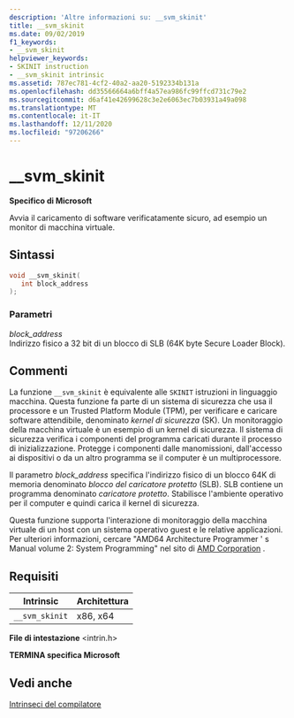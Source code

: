 ```yaml
---
description: 'Altre informazioni su: __svm_skinit'
title: __svm_skinit
ms.date: 09/02/2019
f1_keywords:
- __svm_skinit
helpviewer_keywords:
- SKINIT instruction
- __svm_skinit intrinsic
ms.assetid: 787ec781-4cf2-40a2-aa20-5192334b131a
ms.openlocfilehash: dd35566664a6bff4a57ea986fc99ffcd731c79e2
ms.sourcegitcommit: d6af41e42699628c3e2e6063ec7b03931a49a098
ms.translationtype: MT
ms.contentlocale: it-IT
ms.lasthandoff: 12/11/2020
ms.locfileid: "97206266"
---
```

# <a name="__svm_skinit"></a>__svm_skinit

**Specifico di Microsoft**

Avvia il caricamento di software verificatamente sicuro, ad esempio un monitor di macchina virtuale.

## <a name="syntax"></a>Sintassi

```C
void __svm_skinit(
   int block_address
);
```

### <a name="parameters"></a>Parametri

*block_address*\
Indirizzo fisico a 32 bit di un blocco di SLB (64K byte Secure Loader Block).

## <a name="remarks"></a>Commenti

La funzione `__svm_skinit` è equivalente alle `SKINIT` istruzioni in linguaggio macchina. Questa funzione fa parte di un sistema di sicurezza che usa il processore e un Trusted Platform Module (TPM), per verificare e caricare software attendibile, denominato *kernel di sicurezza* (SK). Un monitoraggio della macchina virtuale è un esempio di un kernel di sicurezza. Il sistema di sicurezza verifica i componenti del programma caricati durante il processo di inizializzazione. Protegge i componenti dalle manomissioni, dall'accesso ai dispositivi o da un altro programma se il computer è un multiprocessore.

Il parametro *block_address* specifica l'indirizzo fisico di un blocco 64K di memoria denominato *blocco del caricatore protetto* (SLB). SLB contiene un programma denominato *caricatore protetto*. Stabilisce l'ambiente operativo per il computer e quindi carica il kernel di sicurezza.

Questa funzione supporta l'interazione di monitoraggio della macchina virtuale di un host con un sistema operativo guest e le relative applicazioni. Per ulteriori informazioni, cercare "AMD64 Architecture Programmer ' s Manual volume 2: System Programming" nel sito di [AMD Corporation](https://developer.amd.com/resources/developer-guides-manuals/) .

## <a name="requirements"></a>Requisiti

|Intrinsic|Architettura|
|---------------|------------------|
|`__svm_skinit`|x86, x64|

**File di intestazione** \<intrin.h>

**TERMINA specifica Microsoft**

## <a name="see-also"></a>Vedi anche

[Intrinseci del compilatore](../intrinsics/compiler-intrinsics.md)
